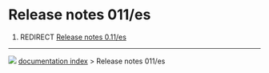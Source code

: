 # Release notes 011/es
1.  REDIRECT [Release notes 0.11/es](Release_notes_0.11/es.md)



---
![](images/Button_right.svg) [documentation index](../README.md) > Release notes 011/es

